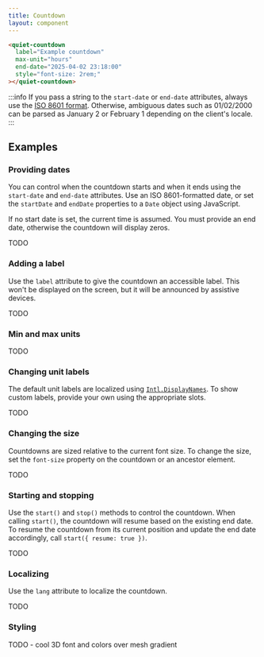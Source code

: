 ```yaml
---
title: Countdown
layout: component
---
```


```html {.example}
<quiet-countdown
  label="Example countdown"
  max-unit="hours"
  end-date="2025-04-02 23:18:00" 
  style="font-size: 2rem;"
></quiet-countdown>
```

:::info
If you pass a string to the `start-date` or `end-date` attributes, always use the [ISO 8601 format](https://developer.mozilla.org/en-US/docs/Web/JavaScript/Reference/Global_Objects/Date/toISOString). Otherwise, ambiguous dates such as 01/02/2000 can be parsed as January 2 or February 1 depending on the client's locale.
:::

## Examples

### Providing dates

You can control when the countdown starts and when it ends using the `start-date` and `end-date` attributes. Use an ISO 8601-formatted date, or set the `startDate` and `endDate` properties to a `Date` object using JavaScript.

If no start date is set, the current time is assumed. You must provide an end date, otherwise the countdown will display zeros.

TODO

### Adding a label

Use the `label` attribute to give the countdown an accessible label. This won't be displayed on the screen, but it will be announced by assistive devices.

TODO

### Min and max units

TODO

### Changing unit labels

The default unit labels are localized using [`Intl.DisplayNames`](https://developer.mozilla.org/en-US/docs/Web/JavaScript/Reference/Global_Objects/Intl/DisplayNames). To show custom labels, provide your own using the appropriate slots.

TODO

### Changing the size

Countdowns are sized relative to the current font size. To change the size, set the `font-size` property on the countdown or an ancestor element.

TODO

### Starting and stopping

Use the `start()` and `stop()` methods to control the countdown. When calling `start()`, the countdown will resume based on the existing end date. To resume the countdown from its current position and update the end date accordingly, call `start({ resume: true })`.

TODO

### Localizing

Use the `lang` attribute to localize the countdown.

TODO

### Styling

TODO - cool 3D font and colors over mesh gradient